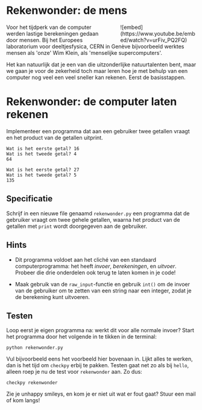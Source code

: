 
# Rekenwonder: de mens

<div style="width: 40%; float:right; margin-left: 2em;">
![embed](https://www.youtube.be/embed/watch?v=urFiv_PQ2FQ)
</div>

Voor het tijdperk van de computer werden lastige berekeningen gedaan door mensen. Bij het Europees laboratorium voor deeltjesfysica, CERN in Genève bijvoorbeeld werktes mensen als 'onze' Wim Klein, als 'menselijke supercomputers'. 

Het kan natuurlijk dat je een van die uitzonderlijke natuurtalenten bent, maar we gaan je voor de zekerheid toch maar leren hoe je met behulp van een computer nog veel een veel sneller kan rekenen. Eerst de basisstappen. 


# Rekenwonder: de computer laten rekenen

Implementeer een programma dat aan een gebruiker twee getallen vraagt en het product van de getallen uitprint.

	Wat is het eerste getal? 16
	Wat is het tweede getal? 4
	64

	Wat is het eerste getal? 27
	Wat is het tweede getal? 5
	135

## Specificatie

Schrijf in een nieuwe file genaamd `rekenwonder.py` een programma dat de gebruiker vraagt om twee gehele getallen, waarna het product van de getallen met `print` wordt doorgegeven aan de gebruiker.

## Hints

* Dit programma voldoet aan het cliché van een standaard computerprogramma: het heeft *invoer*, *berekeningen*, en *uitvoer*. Probeer die drie onderdelen ook terug te laten komen in je code!

* Maak gebruik van de `raw_input`-functie en gebruik `int()` om de invoer van de gebruiker om te zetten van een string naar een integer, zodat je de berekening kunt uitvoeren.

## Testen

Loop eerst je eigen programma na: werkt dit voor alle normale invoer? Start het programma door het volgende in te tikken in de terminal:

	python rekenwonder.py

Vul bijvoorbeeld eens het voorbeeld hier bovenaan in. Lijkt alles te werken, dan is het tijd om `checkpy` erbij te pakken. Testen gaat net zo als bij `hello`, alleen roep je nu de test voor `rekenwonder` aan. Zo dus:

	checkpy rekenwonder

Zie je unhappy smileys, en kom je er niet uit wat er fout gaat? Stuur een mail of kom langs!


